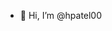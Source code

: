 - 👋 Hi, I’m @hpatel00

<!---
hpatel00/hpatel00 is a ✨ special ✨ repository because its `README.md` (this file) appears on your GitHub profile.
You can click the Preview link to take a look at your changes.
--->
